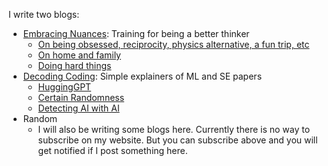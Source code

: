 I write two blogs:
- [Embracing Nuances](https://prathmesh6.substack.com/subscribe): Training for being a better thinker
    - [On being obsessed, reciprocity, physics alternative, a fun trip, etc](https://prathmesh6.substack.com/p/issue-9-on-being-obsessed-reciprocity)
    - [On home and family](https://prathmesh6.substack.com/p/newsletter-32-on-home-and-family)
    - [Doing hard things](https://prathmesh6.substack.com/p/newsletter-30-doing-hard-things)
- [Decoding Coding](https://decodingcoding.substack.com/subscribe): Simple explainers of ML and SE papers
    - [HuggingGPT](https://decodingcoding.substack.com/p/newsletter-8-hugginggpt)
    - [Certain Randomness](https://decodingcoding.substack.com/p/newsletter-2-certain-randomness)
    - [Detecting AI with AI](https://decodingcoding.substack.com/p/newsletter-1-detecting-ai-with-ai)
- Random
    - I will also be writing some blogs here. Currently there is no way to subscribe on my website. But you can subscribe above and you will get notified if I post something here.

